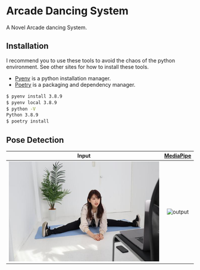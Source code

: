 # Arcade Dancing System

A Novel Arcade dancing System.

## Installation

I recommend you to use these tools to avoid the chaos of the python environment. See other sites for how to install these tools.

- [Pyenv](https://github.com/pyenv/pyenv) is a python installation manager.
- [Poetry](https://python-poetry.org/) is a packaging and dependency manager.


```sh
$ pyenv install 3.8.9
$ pyenv local 3.8.9
$ python -V
Python 3.8.9
$ poetry install 
```

## Pose Detection

|Input|[MediaPipe](https://google.github.io/mediapipe/solutions/pose)|
|:-:|:-:|
|![input](data/sample.jpeg)|![output](data/sample_posed.jpeg)|                